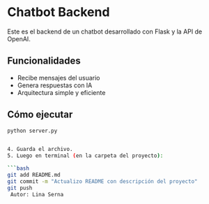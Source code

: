 # Chatbot Backend

Este es el backend de un chatbot desarrollado con Flask y la API de OpenAI.

## Funcionalidades

- Recibe mensajes del usuario
- Genera respuestas con IA
- Arquitectura simple y eficiente

## Cómo ejecutar

```bash
python server.py


4. Guarda el archivo.
5. Luego en terminal (en la carpeta del proyecto):

```bash
git add README.md
git commit -m "Actualizo README con descripción del proyecto"
git push
 Autor: Lina Serna

